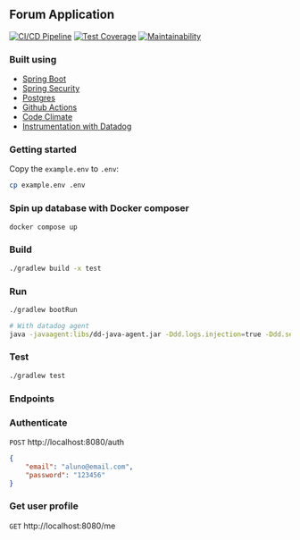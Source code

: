 ## Forum Application

[![CI/CD Pipeline](https://github.com/rribeiro1/forum-kotlin-spring-boot/actions/workflows/pipeline.yml/badge.svg)](https://github.com/rribeiro1/forum-kotlin-spring-boot/actions/workflows/pipeline.yml)
[![Test Coverage](https://api.codeclimate.com/v1/badges/6cdcb074e10579edd89f/test_coverage)](https://codeclimate.com/github/rribeiro1/forum-kotlin-spring-boot/test_coverage)
[![Maintainability](https://api.codeclimate.com/v1/badges/6cdcb074e10579edd89f/maintainability)](https://codeclimate.com/github/rribeiro1/forum-kotlin-spring-boot/maintainability)

### Built using

- [Spring Boot](https://docs.spring.io/spring-boot/docs/current/reference/htmlsingle/)
- [Spring Security](https://spring.io/projects/spring-security)
- [Postgres](https://www.postgresql.org/)
- [Github Actions](https://docs.github.com/en/actions)
- [Code Climate](https://codeclimate.com/)
- [Instrumentation with Datadog](https://www.datadoghq.com/auto-instrumentation/)

### Getting started

Copy the `example.env` to `.env`:

```sh
cp example.env .env
```

### Spin up database with Docker composer

```sh
docker compose up
```

### Build

```sh
./gradlew build -x test
```

### Run

```sh
./gradlew bootRun

# With datadog agent
java -javaagent:libs/dd-java-agent.jar -Ddd.logs.injection=true -Ddd.service=forum -Ddd.env=local -jar build/libs/forum.jar
```

### Test

```sh
./gradlew test
```

### Endpoints

### Authenticate

`POST` http://localhost:8080/auth
```json
{
    "email": "aluno@email.com",
    "password": "123456"
}
```

### Get user profile
`GET` http://localhost:8080/me
